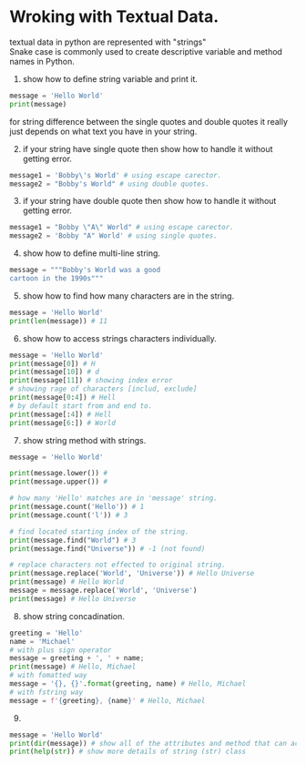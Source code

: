 # Wroking with Textual Data.  

textual data in python are represented with "strings"  
Snake case is commonly used to create descriptive variable and method names in Python.  

1. show how to define string variable and print it.    
```python 
message = 'Hello World' 
print(message)
```

for string difference between the single quotes and double quotes it really just depends on what text you have in your string.   

2. if your string have single quote then show how to handle it without getting error.  
```python 
message1 = 'Bobby\'s World' # using escape carector.  
message2 = "Bobby's World" # using double quotes. 
```

3. if your string have double quote then show how to handle it without getting error.  
```python 
message1 = "Bobby \"A\" World" # using escape carector.  
message2 = 'Bobby "A" World' # using single quotes. 
```

4. show how to define multi-line string.  
```python 
message = """Bobby's World was a good 
cartoon in the 1990s"""
```

5. show how to find how many characters are in the string.  
```python 
message = 'Hello World' 
print(len(message)) # 11
```

6. show how to access strings characters individually.  
```python 
message = 'Hello World' 
print(message[0]) # H 
print(message[10]) # d 
print(message[11]) # showing index error 
# showing rage of characters [includ, exclude] 
print(message[0:4]) # Hell 
# by default start from and end to.  
print(message[:4]) # Hell 
print(message[6:]) # World 
```

7. show string method with strings.     
```python 
message = 'Hello World' 

print(message.lower()) #  
print(message.upper()) # 

# how many 'Hello' matches are in 'message' string.  
print(message.count('Hello')) # 1
print(message.count('l')) # 3 

# find located starting index of the string. 
print(message.find("World") # 3 
print(message.find("Universe")) # -1 (not found) 

# replace characters not effected to original string.   
print(message.replace('World', 'Universe')) # Hello Universe  
print(message) # Hello World
message = message.replace('World', 'Universe')
print(message) # Hello Universe
```

8. show string concadination.   
```python 
greeting = 'Hello' 
name = 'Michael' 
# with plus sign operator  
message = greeting + ', ' + name;
print(message) # Hello, Michael  
# with fomatted way   
message = '{}, {}'.format(greeting, name) # Hello, Michael
# with fstring way  
message = f'{greeting}, {name}' # Hello, Michael
```

9.   

```python 
message = 'Hello World'
print(dir(message)) # show all of the attributes and method that can access.  
print(help(str)) # show more details of string (str) class
```


